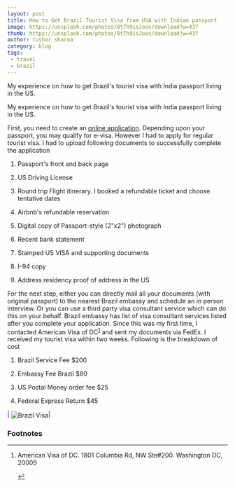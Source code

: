 ```yaml
---
layout: post
title: How to Get Brazil Tourist Visa from USA with Indian passport
image: https://unsplash.com/photos/8tTh9isJoos/download?w=437
thumb: https://unsplash.com/photos/8tTh9isJoos/download?w=437
author: tushar sharma
category: blog
tags:
 - travel 
 - brazil
---
```


My experience on how to get Brazil's tourist visa with India passport living in the US.<!-- truncate_here -->

My experience on how to get Brazil's tourist visa with India passport living in the US.

First, you need to create an [online application](https://formulario-mre.serpro.gov.br/sci/pages/web/ui/#/cidadao-nacionalidade). Depending upon your passport, you may qualify for e-visa. However I had to apply for regular tourist visa. I had to upload following documents to successfully complete the application

1. Passport's front and back page

2. US Driving License

3. Round trip Flight itinerary. I booked a refundable ticket and choose tentative dates

4. Airbnb's refundable reservation

5. Digital copy of Passport-style (2"x2") photograph 

6. Recent bank statement

7. Stamped US VISA and supporting documents

8. I-94 copy

9. Address residency proof of address in the US 

For the next step, either you can directly mail all your documents (with original passport) to the nearest Brazil embassy and schedule an in person interview. Or you can use a third party visa consultant service which can do this on your behalf. Brazil embassy has list of visa consultant services listed after you complete your application. Since this was my first time, I contacted American Visa of DC<sup id='fnref:1'><a href='#fn:1' rel='footnote'>1</a></sup> and sent my documents via FedEx. I received my tourist visa within two weeks. Following is the breakdown of cost 

1. Brazil Service Fee $200

2. Embassy Fee Brazil $80 

3. US Postal Money order fee $25

4. Federal Express Return $45

| <img align="center"  loading="lazy" src="{{ root_url }}/img/visa_brazil.png" alt="Brazil Visa" />|


<div class='footnotes'><h3>Footnotes</h3><hr />
  <ol>
    <li id='fn:1'>
         <p> American Visa of DC. 1801 Columbia Rd, NW Ste#200. Washington DC, 20009</p>
         <a href='#fnref:1' rev='footnote'>&#8617;</a>
    </li>

  </ol>
</div>